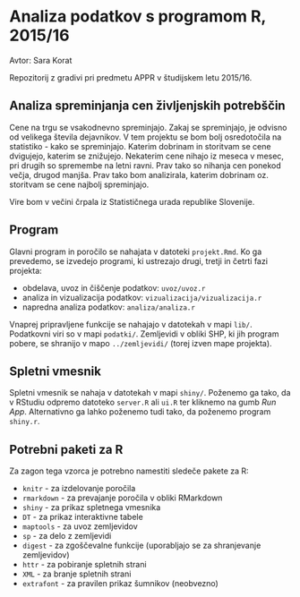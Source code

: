 # Analiza podatkov s programom R, 2015/16

Avtor: Sara Korat

Repozitorij z gradivi pri predmetu APPR v študijskem letu 2015/16.

## Analiza spreminjanja cen življenjskih potrebščin

Cene na trgu se vsakodnevno spreminjajo. Zakaj se spreminjajo, je odvisno od velikega števila dejavnikov. V tem projektu se bom bolj osredotočila na statistiko - kako se spreminjajo. Katerim dobrinam in storitvam se cene dvigujejo, katerim se znižujejo. Nekaterim cene nihajo iz meseca v mesec, pri drugih so spremembe na letni ravni. Prav tako so nihanja cen ponekod večja, drugod manjša. Prav tako bom analizirala, katerim dobrinam oz. storitvam se cene najbolj spreminjajo. 


Vire bom v večini črpala iz Statističnega urada republike Slovenije.

## Program

Glavni program in poročilo se nahajata v datoteki `projekt.Rmd`. Ko ga prevedemo,
se izvedejo programi, ki ustrezajo drugi, tretji in četrti fazi projekta:

* obdelava, uvoz in čiščenje podatkov: `uvoz/uvoz.r`
* analiza in vizualizacija podatkov: `vizualizacija/vizualizacija.r`
* napredna analiza podatkov: `analiza/analiza.r`

Vnaprej pripravljene funkcije se nahajajo v datotekah v mapi `lib/`. Podatkovni
viri so v mapi `podatki/`. Zemljevidi v obliki SHP, ki jih program pobere, se
shranijo v mapo `../zemljevidi/` (torej izven mape projekta).

## Spletni vmesnik

Spletni vmesnik se nahaja v datotekah v mapi `shiny/`. Poženemo ga tako, da v
RStudiu odpremo datoteko `server.R` ali `ui.R` ter kliknemo na gumb *Run App*.
Alternativno ga lahko poženemo tudi tako, da poženemo program `shiny.r`.

## Potrebni paketi za R

Za zagon tega vzorca je potrebno namestiti sledeče pakete za R:

* `knitr` - za izdelovanje poročila
* `rmarkdown` - za prevajanje poročila v obliki RMarkdown
* `shiny` - za prikaz spletnega vmesnika
* `DT` - za prikaz interaktivne tabele
* `maptools` - za uvoz zemljevidov
* `sp` - za delo z zemljevidi
* `digest` - za zgoščevalne funkcije (uporabljajo se za shranjevanje zemljevidov)
* `httr` - za pobiranje spletnih strani
* `XML` - za branje spletnih strani
* `extrafont` - za pravilen prikaz šumnikov (neobvezno)
